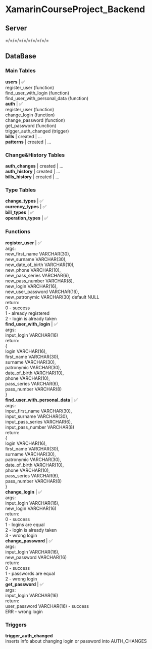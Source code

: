 # XamarinCourseProject_Backend
## Server
=/=/=/=/=/=/=/=/=/=
## DataBase
### Main Tables
**users** | :white_check_mark:    
register_user (function)    
find_user_with_login (function)    
find_user_with_personal_data (function)    
**auth** | :white_check_mark:    
register_user (function)    
change_login (function)    
change_password (function)    
get_password (function)    
trigger_auth_changed (trigger)    
**bills** | created | ...    
**patterns** | created | ...    
### Change&History Tables
**auth_changes** | created | ...    
**auth_history** | created | ...    
**bills_history** | created | ...    
### Type Tables
**change_types** | :white_check_mark:    
**currency_types** | :white_check_mark:    
**bill_types** | :white_check_mark:    
**operation_types** | :white_check_mark:    
### Functions
**register_user** | :white_check_mark:    
args:    
new_first_name VARCHAR(30),    
new_surname VARCHAR(30),    
new_date_of_birth VARCHAR(10),    
new_phone VARCHAR(10),    
new_pass_series VARCHAR(6),    
new_pass_number VARCHAR(8),    
new_login VARCHAR(16),    
new_user_password VARCHAR(16),    
new_patronymic VARCHAR(30) default NULL    
return:    
0 - success    
1 - already registered    
2 - login is already taken    
**find_user_with_login** | :white_check_mark:    
args:    
input_login VARCHAR(16)    
return:    
{    
login VARCHAR(16),    
first_name VARCHAR(30),    
surname VARCHAR(30),    
patronymic VARCHAR(30),    
date_of_birth VARCHAR(10),    
phone VARCHAR(10),    
pass_series VARCHAR(6),    
pass_number VARCHAR(8)    
}    
**find_user_with_personal_data** | :white_check_mark:    
args:    
input_first_name VARCHAR(30),    
input_surname VARCHAR(30),    
input_pass_series VARCHAR(6),    
input_pass_number VARCHAR(8)    
return:    
{    
login VARCHAR(16),    
first_name VARCHAR(30),    
surname VARCHAR(30),    
patronymic VARCHAR(30),    
date_of_birth VARCHAR(10),    
phone VARCHAR(10),    
pass_series VARCHAR(6),    
pass_number VARCHAR(8)    
}    
**change_login** | :white_check_mark:    
args:    
input_login VARCHAR(16),    
new_login VARCHAR(16)    
return:    
0 - success    
1 - logins are equal    
2 - login is already taken    
3 - wrong login    
**change_password** | :white_check_mark:    
args:    
input_login VARCHAR(16),    
new_password VARCHAR(16)    
return:    
0 - success    
1 - passwords are equal    
2 - wrong login    
**get_password** | :white_check_mark:    
args:    
input_login VARCHAR(16)    
return:    
user_password VARCHAR(16) - success    
ERR - wrong login    
### Triggers
**trigger_auth_changed**    
inserts info about changing login or password into AUTH_CHANGES    
